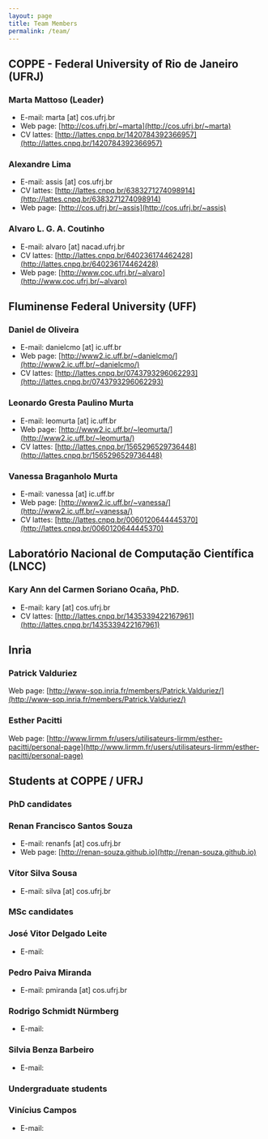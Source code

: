 ```yaml
---
layout: page
title: Team Members
permalink: /team/
---
```


## COPPE - Federal University of Rio de Janeiro (UFRJ)

### Marta Mattoso (Leader)

* E-mail: marta [at] cos.ufrj.br
* Web page: [http://cos.ufrj.br/~marta](http://cos.ufrj.br/~marta)
* CV lattes: [http://lattes.cnpq.br/1420784392366957](http://lattes.cnpq.br/1420784392366957)

### Alexandre Lima

* E-mail: assis [at] cos.ufrj.br
* CV lattes: [http://lattes.cnpq.br/6383271274098914](http://lattes.cnpq.br/6383271274098914)
* Web page: [http://cos.ufrj.br/~assis](http://cos.ufrj.br/~assis)

### Alvaro L. G. A. Coutinho

* E-mail: alvaro [at] nacad.ufrj.br
* CV lattes: [http://lattes.cnpq.br/640236174462428](http://lattes.cnpq.br/640236174462428)
* Web page: [http://www.coc.ufrj.br/~alvaro](http://www.coc.ufrj.br/~alvaro)

## Fluminense Federal University (UFF)

### Daniel de Oliveira

* E-mail: danielcmo [at] ic.uff.br
* Web page: [http://www2.ic.uff.br/~danielcmo/](http://www2.ic.uff.br/~danielcmo/)
* CV lattes: [http://lattes.cnpq.br/0743793296062293](http://lattes.cnpq.br/0743793296062293)

### Leonardo Gresta Paulino Murta

* E-mail: leomurta [at] ic.uff.br
* Web page: [http://www2.ic.uff.br/~leomurta/](http://www2.ic.uff.br/~leomurta/)
* CV lattes: [http://lattes.cnpq.br/1565296529736448](http://lattes.cnpq.br/1565296529736448)

### Vanessa Braganholo Murta

* E-mail: vanessa [at] ic.uff.br
* Web page: [http://www2.ic.uff.br/~vanessa/](http://www2.ic.uff.br/~vanessa/)
* CV lattes: [http://lattes.cnpq.br/0060120644445370](http://lattes.cnpq.br/0060120644445370)


## Laboratório Nacional de Computação Científica (LNCC)

### Kary Ann del Carmen Soriano Ocaña, PhD.

* E-mail: kary [at] cos.ufrj.br
* CV lattes: [http://lattes.cnpq.br/1435339422167961](http://lattes.cnpq.br/1435339422167961)

## Inria

### Patrick Valduriez

Web page: [http://www-sop.inria.fr/members/Patrick.Valduriez/](http://www-sop.inria.fr/members/Patrick.Valduriez/)

### Esther Pacitti
Web page: [http://www.lirmm.fr/users/utilisateurs-lirmm/esther-pacitti/personal-page](http://www.lirmm.fr/users/utilisateurs-lirmm/esther-pacitti/personal-page)

## Students at COPPE / UFRJ
### PhD candidates

### Renan Francisco Santos Souza

* E-mail: renanfs [at] cos.ufrj.br
* Web page: [http://renan-souza.github.io](http://renan-souza.github.io)

### Vítor Silva Sousa

* E-mail: silva [at] cos.ufrj.br

### MSc candidates

### José Vitor Delgado Leite

* E-mail: 

### Pedro Paiva Miranda

* E-mail: pmiranda [at] cos.ufrj.br

### Rodrigo Schmidt Nürmberg

* E-mail: 

### Silvia Benza Barbeiro

* E-mail: 

### Undergraduate students

### Vinícius Campos

* E-mail: 

